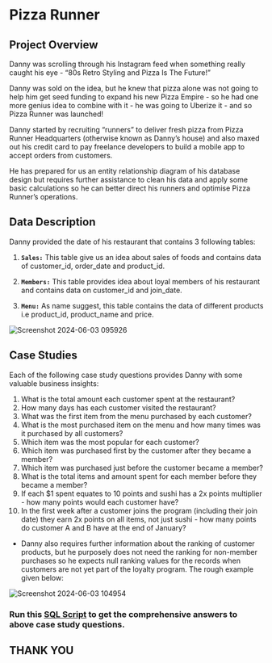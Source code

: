 # Pizza Runner

## Project Overview
Danny was scrolling through his Instagram feed when something really caught his eye - “80s Retro Styling and Pizza Is The Future!”

Danny was sold on the idea, but he knew that pizza alone was not going to help him get seed funding to expand his new Pizza Empire - so he had one more genius idea to combine with it - he was going to Uberize it - and so Pizza Runner was launched!

Danny started by recruiting “runners” to deliver fresh pizza from Pizza Runner Headquarters (otherwise known as Danny’s house) and also maxed out his credit card to pay freelance developers to build a mobile app to accept orders from customers.

He has prepared for us an entity relationship diagram of his database design but requires further assistance to clean his data and apply some basic calculations so he can better direct his runners and optimise Pizza Runner’s operations.

## Data Description
Danny provided the date of his restaurant that contains 3 following tables:

1. **`Sales:`** This table give us an idea about sales of foods and contains data of customer_id, order_date and product_id.

2. **`Members:`** This table provides idea about loyal members of his restaurant and contains data on customer_id and join_date.

3. **`Menu:`** As name suggest, this table contains the data of different products i.e product_id, product_name and price.

![Screenshot 2024-06-03 095926](https://github.com/diptiranjan1998/Danny-s-Dinner/assets/126856016/03589110-a864-408f-84ed-6c5a421c4beb)

## Case Studies
Each of the following case study questions provides Danny with some valuable business insights:

  1. What is the total amount each customer spent at the restaurant?
  2. How many days has each customer visited the restaurant?
  3. What was the first item from the menu purchased by each customer?
  4. What is the most purchased item on the menu and how many times was it purchased by all customers?
  5. Which item was the most popular for each customer?
  6. Which item was purchased first by the customer after they became a member?
  7. Which item was purchased just before the customer became a member?
  8. What is the total items and amount spent for each member before they became a member?
  9. If each $1 spent equates to 10 points and sushi has a 2x points multiplier - how many points would each customer have?
  10. In the first week after a customer joins the program (including their join date) they earn 2x points on all items, not just sushi - how many points do customer A and B have at the end of January?

  * Danny also requires further information about the ranking of customer products, but he purposely does not need the ranking for non-member purchases so he expects null ranking values for the records when customers are not yet part of the loyalty program. The rough example given below:

![Screenshot 2024-06-03 104954](https://github.com/diptiranjan1998/Danny-s-Dinner/assets/126856016/6fcc6b57-9617-4efd-8569-5ce4fbcfb906)

### Run this [SQL Script](https://drive.google.com/file/d/1rBo6b2IgJsUx2KQh6EIYwzPj6UdiftYr/view?usp=drive_link) to get the comprehensive answers to above case study questions.

## THANK YOU
